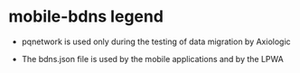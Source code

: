 # mobile-bdns legend
 - pqnetwork is used only during the testing of data migration by Axiologic

 - The bdns.json file is used by the mobile applications and by the LPWA 
 
